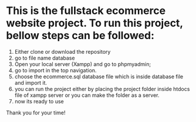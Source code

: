 # This is the fullstack ecommerce website project. To run this project, bellow steps can be followed:

1. Either clone or download the repository
2. go to file name database
3. Open your local server (Xampp) and go to phpmyadmin;
4. go to import in the top navigation.
5. choose the ecommerce.sql database file which is inside database file and import it.
6. you can run the project either by placing the project folder inside htdocs file of xampp server or you can make the folder as a server.
7. now its ready to use


Thank you for your time!
